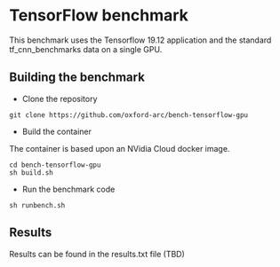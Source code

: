 # TensorFlow benchmark
This benchmark uses the Tensorflow 19.12 application and the standard tf_cnn_benchmarks data on a single GPU.

## Building the benchmark

- Clone the repository

```
git clone https://github.com/oxford-arc/bench-tensorflow-gpu
```

- Build the container

The container is based upon an NVidia Cloud docker image.

```
cd bench-tensorflow-gpu
sh build.sh
```

- Run the benchmark code

```
sh runbench.sh
```

## Results

Results can be found in the results.txt file (TBD)

```
